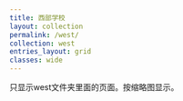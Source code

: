 ```yaml
---
title: 西部学校
layout: collection
permalink: /west/
collection: west
entries_layout: grid
classes: wide
---
```

只显示west文件夹里面的页面。按缩略图显示。

